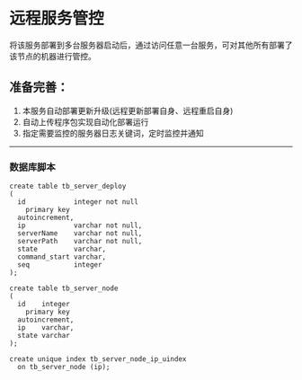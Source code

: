 # 远程服务管控

将该服务部署到多台服务器启动后，通过访问任意一台服务，可对其他所有部署了该节点的机器进行管控。

## 准备完善：
1. 本服务自动部署更新升级(远程更新部署自身、远程重启自身)
1. 自动上传程序包实现自动化部署运行
1. 指定需要监控的服务器日志关键词，定时监控并通知

---

### 数据库脚本
```
create table tb_server_deploy
(
  id            integer not null
    primary key
  autoincrement,
  ip            varchar not null,
  serverName    varchar not null,
  serverPath    varchar not null,
  state         varchar,
  command_start varchar,
  seq           integer
);

create table tb_server_node
(
  id    integer
    primary key
  autoincrement,
  ip    varchar,
  state varchar
);

create unique index tb_server_node_ip_uindex
  on tb_server_node (ip);
```
